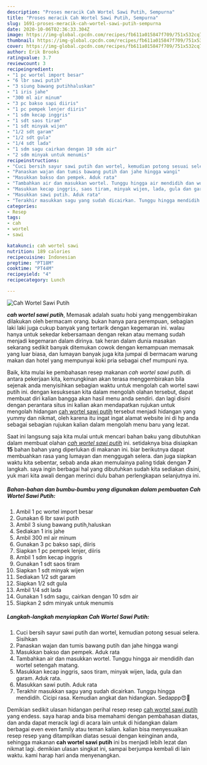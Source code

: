 ```yaml
---
description: "Proses meracik Cah Wortel Sawi Putih, Sempurna"
title: "Proses meracik Cah Wortel Sawi Putih, Sempurna"
slug: 1691-proses-meracik-cah-wortel-sawi-putih-sempurna
date: 2020-10-06T02:36:33.304Z
image: https://img-global.cpcdn.com/recipes/fb611a015847f709/751x532cq70/cah-wortel-sawi-putih-foto-resep-utama.jpg
thumbnail: https://img-global.cpcdn.com/recipes/fb611a015847f709/751x532cq70/cah-wortel-sawi-putih-foto-resep-utama.jpg
cover: https://img-global.cpcdn.com/recipes/fb611a015847f709/751x532cq70/cah-wortel-sawi-putih-foto-resep-utama.jpg
author: Erik Brooks
ratingvalue: 3.7
reviewcount: 3
recipeingredient:
- "1 pc wortel import besar"
- "6 lbr sawi putih"
- "3 siung bawang putihhaluskan"
- "1 iris jahe"
- "300 ml air minum"
- "3 pc bakso sapi diiris"
- "1 pc pempek lenjer diiris"
- "1 sdm kecap inggris"
- "1 sdt saos tiram"
- "1 sdt minyak wijen"
- "1/2 sdt garam"
- "1/2 sdt gula"
- "1/4 sdt lada"
- "1 sdm sagu cairkan dengan 10 sdm air"
- "2 sdm minyak untuk menumis"
recipeinstructions:
- "Cuci bersih sayur sawi putih dan wortel, kemudian potong sesuai selera. Sisihkan"
- "Panaskan wajan dan tumis bawang putih dan jahe hingga wangi"
- "Masukkan bakso dan pempek. Aduk rata"
- "Tambahkan air dan masukkan wortel. Tunggu hingga air mendidih dan wortel setengah matang."
- "Masukkan kecap inggris, saos tiram, minyak wijen, lada, gula dan garam. Aduk rata."
- "Masukkan sawi putih. Aduk rata"
- "Terakhir masukkan sagu yang sudah dicairkan. Tunggu hingga mendidih. Cicipi rasa. Kemudian angkat dan hidangkan. Sedappp😍🤗"
categories:
- Resep
tags:
- cah
- wortel
- sawi

katakunci: cah wortel sawi 
nutrition: 189 calories
recipecuisine: Indonesian
preptime: "PT18M"
cooktime: "PT44M"
recipeyield: "4"
recipecategory: Lunch

---
```



![Cah Wortel Sawi Putih](https://img-global.cpcdn.com/recipes/fb611a015847f709/751x532cq70/cah-wortel-sawi-putih-foto-resep-utama.jpg)

<b><i>cah wortel sawi putih</i></b>, Memasak adalah suatu hobi yang menggembirakan dilakukan oleh bermacam orang. bukan hanya para perempuan, sebagian laki laki juga cukup banyak yang tertarik dengan kegemaran ini. walau hanya untuk sekedar kebersamaan dengan rekan atau memang sudah menjadi kegemaran dalam dirinya. tak heran dalam dunia masakan sekarang sedikit banyak ditemukan cowok dengan kemampuan memasak yang luar biasa, dan lumayan banyak juga kita jumpai di bermacam warung makan dan hotel yang mempunyai koki pria sebagai chef mumpuni nya.



Baik, kita mulai ke pembahasan resep makanan <i>cah wortel sawi putih</i>. di antara pekerjaan kita, kemungkinan akan terasa menggembirakan bila sejenak anda menyisihkan sebagian waktu untuk mengolah cah wortel sawi putih ini. dengan kesuksesan kita dalam mengolah olahan tersebut, dapat membuat diri kalian bangga akan hasil menu anda sendiri. dan lagi disini dengan perantara situs ini kalian akan mendapatkan rujukan untuk mengolah hidangan <u>cah wortel sawi putih</u> tersebut menjadi hidangan yang yummy dan nikmat, oleh karena itu ingat ingat alamat website ini di hp anda sebagai sebagian rujukan kalian dalam mengolah menu baru yang lezat.


Saat ini langsung saja kita mulai untuk mencari bahan baku yang dibutuhkan dalam membuat olahan <u><i>cah wortel sawi putih</i></u> ini. setidaknya bisa disiapkan <b>15</b> bahan bahan yang diperlukan di makanan ini. biar berikutnya dapat membuahkan rasa yang lumayan dan menggugah selera. dan juga siapkan waktu kita sebentar, sebab anda akan memulainya paling tidak dengan <b>7</b> langkah. saya ingin berbagai hal yang dibutuhkan sudah kita sediakan disini, yuk mari kita awali dengan merinci dulu bahan perlengkapan selanjutnya ini.

<!--inarticleads1-->

##### Bahan-bahan dan bumbu-bumbu yang digunakan dalam pembuatan Cah Wortel Sawi Putih:

1. Ambil 1 pc wortel import besar
1. Gunakan 6 lbr sawi putih
1. Ambil 3 siung bawang putih,haluskan
1. Sediakan 1 iris jahe
1. Ambil 300 ml air minum
1. Gunakan 3 pc bakso sapi, diiris
1. Siapkan 1 pc pempek lenjer, diiris
1. Ambil 1 sdm kecap inggris
1. Gunakan 1 sdt saos tiram
1. Siapkan 1 sdt minyak wijen
1. Sediakan 1/2 sdt garam
1. Siapkan 1/2 sdt gula
1. Ambil 1/4 sdt lada
1. Gunakan 1 sdm sagu, cairkan dengan 10 sdm air
1. Siapkan 2 sdm minyak untuk menumis




<!--inarticleads2-->

##### Langkah-langkah menyiapkan Cah Wortel Sawi Putih:

1. Cuci bersih sayur sawi putih dan wortel, kemudian potong sesuai selera. Sisihkan
1. Panaskan wajan dan tumis bawang putih dan jahe hingga wangi
1. Masukkan bakso dan pempek. Aduk rata
1. Tambahkan air dan masukkan wortel. Tunggu hingga air mendidih dan wortel setengah matang.
1. Masukkan kecap inggris, saos tiram, minyak wijen, lada, gula dan garam. Aduk rata.
1. Masukkan sawi putih. Aduk rata
1. Terakhir masukkan sagu yang sudah dicairkan. Tunggu hingga mendidih. Cicipi rasa. Kemudian angkat dan hidangkan. Sedappp😍🤗




Demikian sedikit ulasan hidangan perihal resep resep <u>cah wortel sawi putih</u> yang endess. saya harap anda bisa memahami dengan pembahasan diatas, dan anda dapat meracik lagi di acara lain untuk di hidangkan dalam berbagai even even family atau teman kalian. kalian bisa menyesuaikan resep resep yang ditampilkan diatas sesuai dengan keinginan anda, sehingga makanan <b>cah wortel sawi putih</b> ini bs menjadi lebih lezat dan nikmat lagi. demikian ulasan singkat ini, sampai berjumpa kembali di lain waktu. kami harap hari anda menyenangkan.
